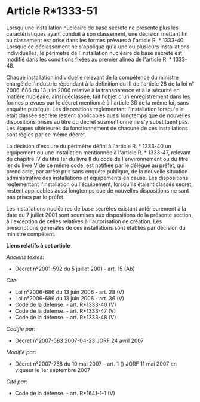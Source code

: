 # Article R*1333-51

Lorsqu'une installation nucléaire de base secrète ne présente plus les caractéristiques ayant conduit à son classement, une
décision mettant fin au classement est prise dans les formes prévues à l'article R. * 1333-40. Lorsque ce déclassement ne
s'applique qu'à une ou plusieurs installations individuelles, le périmètre de l'installation nucléaire de base secrète est
modifié dans les conditions fixées au premier alinéa de l'article R. * 1333-48. 

Chaque installation individuelle relevant de la compétence du ministre chargé de l'industrie répondant à la définition du III
de l'article 28 de la loi n° 2006-686 du 13 juin 2006 relative à la transparence et à la sécurité en matière nucléaire, ainsi
déclassée, fait l'objet d'un enregistrement dans les formes prévues par le décret mentionné à l'article 36 de la même loi,
sans enquête publique. Les dispositions réglementant l'installation lorsqu'elle était classée secrète restent applicables
aussi longtemps que de nouvelles dispositions prises au titre du décret susmentionné ne s'y substituent pas. Les étapes
ultérieures du fonctionnement de chacune de ces installations sont régies par ce même décret. 

La décision d'exclure du périmètre défini à l'article R. * 1333-40 un équipement ou une installation mentionnée à l'article
R. * 1333-47, relevant du chapitre IV du titre Ier du livre II du code de l'environnement ou du titre Ier du livre V de ce
même code, est notifiée par le délégué au préfet, qui prend acte, par arrêté pris sans enquête publique, de la nouvelle
situation administrative des installations et équipements en cause. Les dispositions réglementant l'installation ou
l'équipement, lorsqu'ils étaient classés secret, restent applicables aussi longtemps que de nouvelles dispositions ne sont
pas prises par le préfet. 

Les installations nucléaires de base secrètes existant antérieurement à la date du 7 juillet 2001 sont soumises aux
dispositions de la présente section, à l'exception de celles relatives à l'autorisation de création. Les prescriptions
générales de ces installations sont établies par décision du ministre compétent.

**Liens relatifs à cet article**

_Anciens textes_:

  - Décret n°2001-592 du 5 juillet 2001 - art. 15 (Ab)

_Cite_:

  - Loi n°2006-686 du 13 juin 2006 - art. 28 (V)
  - Loi n°2006-686 du 13 juin 2006 - art. 36 (V)
  - Code de la défense. - art. R*1333-40 (V)
  - Code de la défense. - art. R*1333-47 (V)
  - Code de la défense. - art. R*1333-48 (V)

_Codifié par_:

  - Décret n°2007-583 2007-04-23 JORF 24 avril 2007

_Modifié par_:

  - Décret n°2007-758 du 10 mai 2007 - art. 1 () JORF 11 mai 2007 en vigueur le 1er septembre 2007

_Cité par_:

  - Code de la défense. - art. R*1641-1-1 (V)
